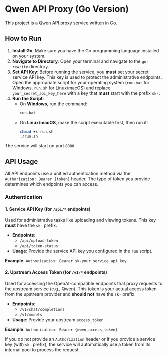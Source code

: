 # Qwen API Proxy (Go Version)

This project is a Qwen API proxy service written in Go.

## How to Run

1.  **Install Go**: Make sure you have the Go programming language installed on your system.
2.  **Navigate to Directory**: Open your terminal and navigate to the `go-rewrite` directory.
3.  **Set API Key**: Before running the service, you **must** set your secret service API key. This key is used to protect the administrative endpoints. Open the appropriate script for your operating system (`run.bat` for Windows, `run.sh` for Linux/macOS) and replace `your_secret_api_key_here` with a key that **must** start with the prefix `sk-`.
4.  **Run the Script**:
    *   On **Windows**, run the command:
        ```bash
        run.bat
        ```
    *   On **Linux/macOS**, make the script executable first, then run it:
        ```bash
        chmod +x run.sh
        ./run.sh
        ```

The service will start on port `8080`.

## API Usage

All API endpoints use a unified authentication method via the `Authorization: Bearer {token}` header. The type of token you provide determines which endpoints you can access.

### Authentication

#### 1. Service API Key (for `/api/*` endpoints)

Used for administrative tasks like uploading and viewing tokens. This key **must** have the `sk-` prefix.

*   **Endpoints**:
    *   `/api/upload-token`
    *   `/api/token-status`
*   **Usage**: Provide the service API key you configured in the `run` script.

**Example**:
`Authorization: Bearer sk-your_service_api_key`

#### 2. Upstream Access Token (for `/v1/*` endpoints)

Used for accessing the OpenAI-compatible endpoints that proxy requests to the upstream service (e.g., Qwen). This token is your actual access token from the upstream provider and **should not** have the `sk-` prefix.

*   **Endpoints**:
    *   `/v1/chat/completions`
    *   `/v1/models`
*   **Usage**: Provide your upstream `access_token`.

**Example**:
`Authorization: Bearer {qwen_access_token}`

If you do not provide an `Authorization` header or if you provide a service key (with `sk-` prefix), the service will automatically use a token from its internal pool to process the request.